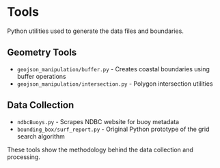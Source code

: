# Tools

Python utilities used to generate the data files and boundaries.

## Geometry Tools

- `geojson_manipulation/buffer.py` - Creates coastal boundaries using buffer operations
- `geojson_manipulation/intersection.py` - Polygon intersection utilities

## Data Collection

- `ndbcBuoys.py` - Scrapes NDBC website for buoy metadata
- `bounding_box/surf_report.py` - Original Python prototype of the grid search algorithm

These tools show the methodology behind the data collection and processing.
